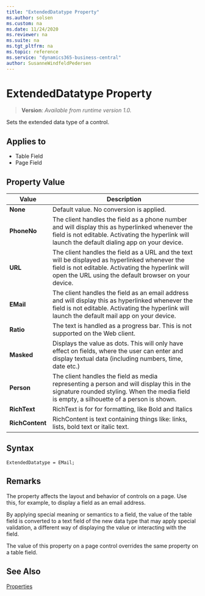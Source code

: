```yaml
---
title: "ExtendedDatatype Property"
ms.author: solsen
ms.custom: na
ms.date: 11/24/2020
ms.reviewer: na
ms.suite: na
ms.tgt_pltfrm: na
ms.topic: reference
ms.service: "dynamics365-business-central"
author: SusanneWindfeldPedersen
---
```

[//]: # (START>DO_NOT_EDIT)
[//]: # (IMPORTANT:Do not edit any of the content between here and the END>DO_NOT_EDIT.)
[//]: # (Any modifications should be made in the .xml files in the ModernDev repo.)
# ExtendedDatatype Property
> **Version**: _Available from runtime version 1.0._

Sets the extended data type of a control.

## Applies to
-   Table Field
-   Page Field

## Property Value

|Value|Description|
|-----------|---------------------------------------|
|**None**|Default value. No conversion is applied.|
|**PhoneNo**|The client handles the field as a phone number and will display this as hyperlinked whenever the field is not editable. Activating the hyperlink will launch the default dialing app on your device.|
|**URL**|The client handles the field as a URL and the text will be displayed as hyperlinked whenever the field is not editable. Activating the hyperlink will open the URL using the default browser on your device.|
|**EMail**|The client handles the field as an email address and will display this as hyperlinked whenever the field is not editable. Activating the hyperlink will launch the default mail app on your device.|
|**Ratio**|The text is handled as a progress bar. This is not supported on the Web client.|
|**Masked**|Displays the value as dots. This will only have effect on fields, where the user can enter and display textual data (including numbers, time, date etc.)|
|**Person**|The client handles the field as media representing a person and will display this in the signature rounded styling. When the media field is empty, a silhouette of a person is shown.|
|**RichText**|RichText is for for formatting, like Bold and Italics|
|**RichContent**|RichContent is text containing things like: links, lists, bold text or italic text.|

[//]: # (IMPORTANT: END>DO_NOT_EDIT)


## Syntax

```AL
ExtendedDatatype = EMail;
```
 
## Remarks

The property affects the layout and behavior of controls on a page. Use this, for example, to display a field as an email address.

By applying special meaning or semantics to a field, the value of the table field is converted to a text field of the new data type that may apply special validation, a different way of displaying the value or interacting with the field.

The value of this property on a page control overrides the same property on a table field.

## See Also

[Properties](devenv-properties.md)
